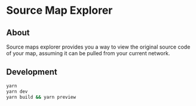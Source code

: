 Source Map Explorer
===================

About
-----
Source maps explorer provides you a way to view the original source code of your map, assuming it can be pulled from your current network.


Development
-----------

```sh
yarn
yarn dev
yarn build && yarn preview
```
